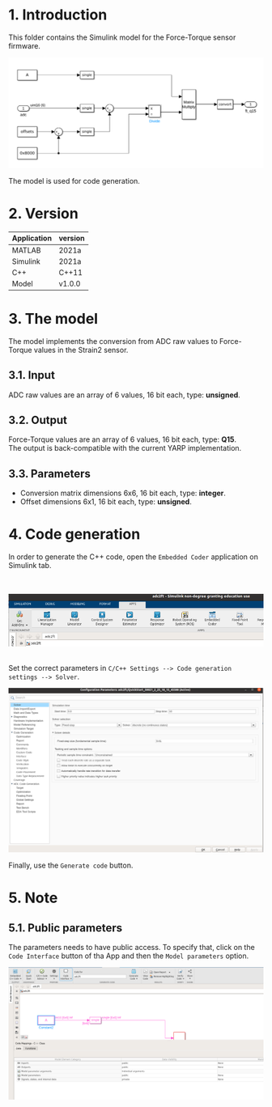# 1. Introduction
This folder contains the Simulink model for the Force-Torque sensor firmware.

<img src="assets/model001.png" width="600px">

The model is used for code generation.

# 2. Version

| Application | version |
| ----------- | ------- |
| MATLAB      |2021a         |
| Simulink    |2021a         |
| C++         |C++11         |
| Model       |v1.0.0        |

# 3. The model
The model implements the conversion from ADC raw values to Force-Torque values in the Strain2 sensor.

## 3.1. Input
ADC raw values are an array of 6 values, 16 bit each, type: **unsigned**.

## 3.2. Output
Force-Torque values are an array of 6 values, 16 bit each, type: **Q15**.  
The output is back-compatible with the current YARP implementation.

## 3.3. Parameters
- Conversion matrix dimensions 6x6, 16 bit each, type: **integer**.
- Offset dimensions 6x1, 16 bit each, type: **unsigned**.

# 4. Code generation
In order to generate the C++ code, open the `Embedded Coder` application on Simulink tab.

<br><br>
<img src="assets/embedded-coder.png" width="600px">  
<br>

Set the correct parameters in `C/C++ Settings --> Code generation settings --> Solver`.

<img src="assets/solver.png" width="600px">

Finally, use the `Generate code` button.

# 5. Note

## 5.1. Public parameters
The parameters needs to have public access.
To specify that, click on the `Code Interface` button of tha App and then the `Model parameters` option.  

<img src="assets/public-parameters.png" width="600px">

